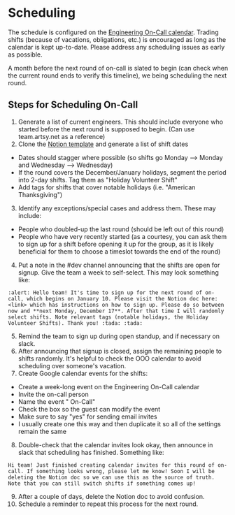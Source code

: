 # Scheduling

The schedule is configured on the [Engineering On-Call calendar][]. Trading shifts (because of vacations,
obligations, etc.) is encouraged as long as the calendar is kept up-to-date. Please address any scheduling issues
as early as possible.

A month before the next round of on-call is slated to begin (can check when the current round ends to verify this
timeline), we being scheduling the next round.

[engineering on-call calendar]:
  https://calendar.google.com/calendar/embed?src=artsymail.com_nolej2muchgbpne9etkf7qfet8%40group.calendar.google.com&ctz=America%2FNew_York

## Steps for Scheduling On-Call

1. Generate a list of current engineers. This should include everyone who started before the next round is supposed
   to begin. (Can use team.artsy.net as a reference)
2. Clone the
   [Notion template](https://www.notion.so/artsy/Template-On-Call-Scheduling-20079a4d56634b29bebfa80a6813c800) and
   generate a list of shift dates

- Dates should stagger where possible (so shifts go Monday --> Monday and Wednesday --> Wednesday)
- If the round covers the December/January holidays, segment the period into 2-day shifts. Tag them as "Holiday
  Volunteer Shift"
- Add tags for shifts that cover notable holidays (i.e. "American Thanksgiving")

3. Identify any exceptions/special cases and address them. These may include:

- People who doubled-up the last round (should be left out of this round)
- People who have very recently started (as a courtesy, you can ask them to sign up for a shift before opening it
  up for the group, as it is likely beneficial for them to choose a timeslot towards the end of the round)

4. Put a note in the #dev channel announcing that the shifts are open for signup. Give the team a week to
   self-select. This may look something like:

```
:alert: Hello team! It's time to sign up for the next round of on-call, which begins on January 10. Please visit the Notion doc here: <link> which has instructions on how to sign up. Please do so between now and **next Monday, December 17**. After that time I will randomly select shifts. Note relevant tags (notable holidays, the Holiday Volunteer Shifts). Thank you! :tada: :tada:
```

5. Remind the team to sign up during open standup, and if necessary on slack.
6. After announcing that signup is closed, assign the remaining people to shifts randomly. It's helpful to check
   the OOO calendar to avoid scheduling over someone's vacation.
7. Create Google calendar events for the shifts:

- Create a week-long event on the Engineering On-Call calendar
- Invite the on-call person
- Name the event "<their name> On-Call"
- Check the box so the guest can modify the event
- Make sure to say "yes" for sending email invites
- I usually create one this way and then duplicate it so all of the settings remain the same

8. Double-check that the calendar invites look okay, then announce in slack that scheduling has finished. Something
   like:

```
Hi team! Just finished creating calendar invites for this round of on-call. If something looks wrong, please let me know! Soon I will be deleting the Notion doc so we can use this as the source of truth. Note that you can still switch shifts if something comes up!
```

9. After a couple of days, delete the Notion doc to avoid confusion.
10. Schedule a reminder to repeat this process for the next round.

